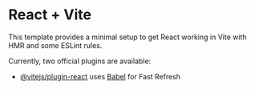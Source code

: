 # React + Vite

This template provides a minimal setup to get React working in Vite with HMR and some ESLint rules.

Currently, two official plugins are available:
- [@vitejs/plugin-react](https://github.com/vitejs/vite-plugin-react/blob/main/packages/plugin-react/README.md) uses [Babel](https://babeljs.io/) for Fast Refresh

